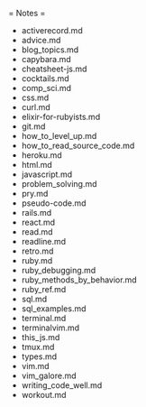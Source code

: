 = Notes =
  - activerecord.md
  - advice.md
  - blog_topics.md
  - capybara.md
  - cheatsheet-js.md
  - cocktails.md
  - comp_sci.md
  - css.md
  - curl.md
  - elixir-for-rubyists.md
  - git.md
  - how_to_level_up.md
  - how_to_read_source_code.md
  - heroku.md
  - html.md
  - javascript.md
  - problem_solving.md
  - pry.md
  - pseudo-code.md
  - rails.md
  - react.md
  - read.md
  - readline.md
  - retro.md
  - ruby.md
  - ruby_debugging.md
  - ruby_methods_by_behavior.md
  - ruby_ref.md
  - sql.md
  - sql_examples.md
  - terminal.md
  - terminalvim.md
  - this_js.md
  - tmux.md
  - types.md
  - vim.md
  - vim_galore.md
  - writing_code_well.md
  - workout.md
